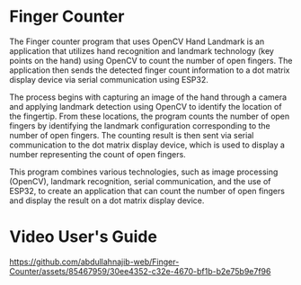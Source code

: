 # Finger Counter
The Finger counter program that uses OpenCV Hand Landmark is an application that utilizes hand recognition and landmark technology (key points on the hand) using OpenCV to count the number of open fingers. The application then sends the detected finger count information to a dot matrix display device via serial communication using ESP32.

The process begins with capturing an image of the hand through a camera and applying landmark detection using OpenCV to identify the location of the fingertip. From these locations, the program counts the number of open fingers by identifying the landmark configuration corresponding to the number of open fingers. The counting result is then sent via serial communication to the dot matrix display device, which is used to display a number representing the count of open fingers.

This program combines various technologies, such as image processing (OpenCV), landmark recognition, serial communication, and the use of ESP32, to create an application that can count the number of open fingers and display the result on a dot matrix display device.

# Video User's Guide
https://github.com/abdullahnajib-web/Finger-Counter/assets/85467959/30ee4352-c32e-4670-bf1b-b2e75b9e7f96

